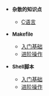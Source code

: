 <!-- Docsify/_sidebar.md -->

- **<font size ="2">杂散的知识点 </font>**
  
  - [C语言](Linux/入门基础/杂散的知识点.md) 

- **<font size ="2">Makefile</font>**
  
  - [入门基础](Linux/入门基础/Makefile.md)
  - [进阶操作](Linux/驱动/guide.md)

- **<font size ="2">Shell脚本</font>**
  
  - [入门基础](Linux/入门基础/Shell脚本.md)
  - [进阶操作](/)
